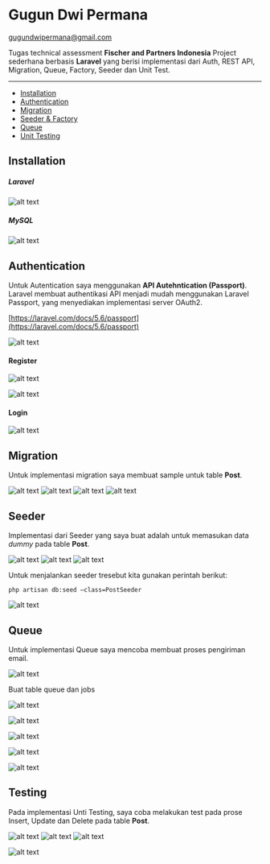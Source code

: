 # Gugun Dwi Permana
gugundwipermana@gmail.com

Tugas technical assessment **Fischer and Partners Indonesia**
Project sederhana berbasis **Laravel** yang berisi implementasi dari Auth, REST API, Migration, Queue, Factory, Seeder dan Unit Test.

---

- [Installation](#Installation)
- [Authentication](#Authentication)
- [Migration](#Migration)
- [Seeder & Factory](#Seeder)
- [Queue](#Queue)
- [Unit Testing](#Testing)

## Installation

##### Laravel
![alt text](https://photos-4.dropbox.com/t/2/AABYpiF2ppnBwE1YnRx3mdrxiDGqCCljY2e3hM_AzGPrTQ/12/275268354/png/32x32/3/1527948000/0/2/00_Installation_01_Laravel.png/EOvio4YCGJ4kIAIoAg/nLyh1c7A70CewOq-gXnA82rhYzwpkI9xqW74qyeYFWs?dl=0&preserve_transparency=1&size=1280x960&size_mode=3)
##### MySQL
![alt text](https://photos-4.dropbox.com/t/2/AACwkbGpB5hsOQVDvsJ3p2uK3ilSDNwgU5K-E3ErF0PS8Q/12/275268354/png/32x32/3/1527948000/0/2/00_Installation_02_MySQL.png/EOvio4YCGJ4kIAIoAg/KuDKp3F5SPloY0-kQ1wruPb21eLdux_s4LZfMSxwNlo?dl=0&preserve_transparency=1&size=1280x960&size_mode=3)

## Authentication

Untuk Autentication saya menggunakan **API Autehntication (Passport)**. Laravel membuat authentikasi API menjadi mudah menggunakan Laravel Passport, yang menyediakan implementasi server OAuth2.

[https://laravel.com/docs/5.6/passport](https://laravel.com/docs/5.6/passport)

![alt text](https://photos-4.dropbox.com/t/2/AAD-wPxRv_w_J9g4Hf3pXmZ1c9CEB-I1ZJHNTzaEjb6Uig/12/275268354/png/32x32/3/1527948000/0/2/00_Installation_03_Passport.png/EOvio4YCGJ4kIAIoAg/vr4qSE0x4g5Nj37HM1Gc2dtzBusEcDrbJPeOGfWtUfM?dl=0&preserve_transparency=1&size=1280x960&size_mode=3)

#### Register
![alt text](https://photos-1.dropbox.com/t/2/AAAgibNdslaw-Y2aJpgKV2yYf7uZ_irpWWURK20n54ZJZg/12/275268354/png/32x32/3/1527951600/0/2/02_Auth_01_Register.png/EOvio4YCGJ4kIAIoAg/xGDX79OglcuAP0jRzuniNSXj9KyUsf22zbs-q9MNCKg?dl=0&preserve_transparency=1&size=1280x960&size_mode=3)

![alt text](https://photos-3.dropbox.com/t/2/AABcxG51HNH3aVl4ONh1Cit_uJScf0YrPkXWYRW5huLN6A/12/275268354/png/32x32/3/1527951600/0/2/02_Auth_02_Register.png/EOvio4YCGJ4kIAIoAg/YBgH0699Y4Hx952xMUO6lng2wvuPUaaupKsDBEvyc1Q?dl=0&preserve_transparency=1&size=1280x960&size_mode=3)

#### Login
![alt text](https://photos-5.dropbox.com/t/2/AAC1eVns1ycfbwPUlhV4AOnrx_2ij-blwIRhwJGcWtcltA/12/275268354/png/32x32/3/1527951600/0/2/02_Auth_03_Login.png/EOvio4YCGJ4kIAIoAg/v5Nc2GfrXGLlD8z-KInuNz-5yg_tjeQ2_aTwFKU-MaQ?dl=0&preserve_transparency=1&size=1280x960&size_mode=3)

## Migration

Untuk implementasi migration saya membuat sample untuk table **Post**.

![alt text](https://photos-1.dropbox.com/t/2/AAAwwzbPuJrKb9Qo96TFtWldLYwo-cDSo2yWLHXBJIj_bw/12/275268354/png/32x32/3/1527951600/0/2/03_Migration_01.png/EOvio4YCGJ4kIAIoAg/-Vyl2Heq7lga7xO0qwoIigjzsGNXiBECiN_6VbDDfp0?dl=0&preserve_transparency=1&size=1280x960&size_mode=3)
![alt text](https://photos-2.dropbox.com/t/2/AADOm54pEfZLIxT-2-RHsCKabzIjCC2nskzZD0eoz_plrQ/12/275268354/png/32x32/3/1527951600/0/2/03_Migration_02.png/EOvio4YCGJ4kIAIoAg/deH4VVWRKdS9Rk642zsHQ4Z1BJppxwuvud4kVyIRtVE?dl=0&preserve_transparency=1&size=1280x960&size_mode=3)
![alt text](https://photos-3.dropbox.com/t/2/AAASQJZUhHIVSxLUZubw3rCEANe4zscRZJeW6iizCHd4ng/12/275268354/png/32x32/3/1527951600/0/2/03_Migration_03.png/EOvio4YCGJ4kIAIoAg/6dbXRcWc5Xi-Q89WOiDQ55GJBwZ16BXtEfaUJKksjvE?dl=0&preserve_transparency=1&size=1280x960&size_mode=3)
![alt text](https://photos-5.dropbox.com/t/2/AABDn9y0gcy2R3qh3vS7sge02256JDWMxqPjdcWTMO7plg/12/275268354/png/32x32/3/1527951600/0/2/03_READ.png/EOvio4YCGJ4kIAIoAg/Npfq71AKfru47fOjSksBoEKVkW0QqCCE1w0gSoB9inI?dl=0&preserve_transparency=1&size=1280x960&size_mode=3)

## Seeder

Implementasi dari Seeder yang saya buat adalah untuk memasukan data *dummy* pada table **Post**.

![alt text](https://photos-6.dropbox.com/t/2/AAAp5VnzjSrh2OQ0FC6IBB-VG5J0OCejKpXNhNLBWEMtng/12/275268354/png/32x32/3/1527951600/0/2/04_Seeder_01.png/EOvio4YCGJ4kIAIoAg/SzRtAp3LbVeNA7gSbGSfeMYm6XCMhtUoM83_xFmkGzQ?dl=0&preserve_transparency=1&size=1280x960&size_mode=3)
![alt text](https://photos-1.dropbox.com/t/2/AADvrmYCk3jF7dR7dy3j86UtUawRhlfHeKWMp2VL0fLoSg/12/275268354/png/32x32/3/1527951600/0/2/04_Seeder_Factory_03.png/EOvio4YCGJ4kIAIoAg/ja2_EL9Ehqr6UXb3yk7vgzkEMU6-9OXQ91oITrp3Cjs?dl=0&preserve_transparency=1&size=1280x960&size_mode=3)
![alt text](https://photos-5.dropbox.com/t/2/AABV0hnvIEfu6_L93p8rM6VT3XsVIkI0qUCc0_7STqltXw/12/275268354/png/32x32/3/1527951600/0/2/04_Seeder_Factory_04.png/EOvio4YCGJ4kIAIoAg/I0rme52lAxKpvdYoktAXdOG3ocrXouRRneLA1kX_hzM?dl=0&preserve_transparency=1&size=1280x960&size_mode=3)

Untuk menjalankan seeder tresebut kita gunakan perintah berikut:

```
php artisan db:seed –class=PostSeeder
```
![alt text](https://photos-3.dropbox.com/t/2/AAAQLWzuxvBp-z7r6L-QnrdC1ye01xV2l8eJ5gGEcG7TDg/12/275268354/png/32x32/3/1527951600/0/2/04_Seeder_Factory_05.png/EOvio4YCGJ4kIAIoAg/TV3VSoHkUUyMdHBjkHu1Og6VZAzmHV5Pl2aWLrpGDQo?dl=0&preserve_transparency=1&size=1280x960&size_mode=3)

## Queue

Untuk implementasi Queue saya mencoba membuat proses pengiriman email.

![alt text](https://photos-2.dropbox.com/t/2/AAA6M75nDjTFFXLwpM3Mj1lHP_xRIC-kBG3BCdtv6I4h1Q/12/275268354/png/32x32/3/1527951600/0/2/05_Queue_01.png/EOvio4YCGJ4kIAIoAg/B_NEKqpyNZs4IVOzkZ-7_RcnxccdUH4Ne7KQL_L-GbM?dl=0&preserve_transparency=1&size=1280x960&size_mode=3)

Buat table queue dan jobs

![alt text](https://photos-4.dropbox.com/t/2/AAA65VcmLdxOGvZFqzGF9o8NuLQwEbFhh-4l5n-1Occb0g/12/275268354/png/32x32/3/1527951600/0/2/05_Queue_03.png/EOvio4YCGJ4kIAIoAg/HS0QlL5JP3Swfjjb2zS1B_j7M5ND1YlyNq-nTc5MjsU?dl=0&preserve_transparency=1&size=1280x960&size_mode=3)

![alt text](https://photos-4.dropbox.com/t/2/AABm2gPNWZJIHRAbxEVMCrB5HDw77xsPM5DMvUgM_QXf7g/12/275268354/png/32x32/3/1527951600/0/2/05_Queue_04.png/EOvio4YCGJ4kIAIoAg/CL70QLk778q0EGG_d7kVdHxlFt3pA4voYliHgPyvS8E?dl=0&preserve_transparency=1&size=1280x960&size_mode=3)

![alt text](https://photos-2.dropbox.com/t/2/AAAuYtL9aOnQ0VWm9AQbhghRfarcGdI3Ab4eJfoJ26zYOg/12/275268354/png/32x32/3/1527951600/0/2/05_Queue_05.png/EOvio4YCGJ4kIAIoAg/PKzxZgkXhJ1hyP4tYPvWuhy9qrTKi5kYMP4SJ21qYG0?dl=0&preserve_transparency=1&size=1280x960&size_mode=3)

![alt text](https://photos-1.dropbox.com/t/2/AAB9Yq2XRfdgjv5K4tfIRQ2nM7x_0pl-DlZ-yZRPsl_yRw/12/275268354/png/32x32/3/1527951600/0/2/05_Queue_06.png/EOvio4YCGJ4kIAIoAg/I6Qh9e7Fdos_l9SV0rmjp_KtlIuYdCsqxX74seKAIJg?dl=0&preserve_transparency=1&size=1280x960&size_mode=3)

![alt text](https://photos-4.dropbox.com/t/2/AABmxgMFtN6qTdgy-Sz9i06wjzpC786R4fdUW7nOW8841w/12/275268354/png/32x32/3/1527951600/0/2/05_Queue_07.png/EOvio4YCGJ4kIAIoAg/hrOvYHKgbbtDlsmnqZ87Vt8Ky9EOrFcsWgy-7csUmgo?dl=0&preserve_transparency=1&size=1280x960&size_mode=3)


## Testing

Pada implementasi Unti Testing, saya coba melakukan test pada prose Insert, Update dan Delete pada table **Post**.

![alt text](https://photos-3.dropbox.com/t/2/AABZMQ9BK1Wz4nH5-yXT65_Vyy1QF89nM__RT3UHxLc2Aw/12/275268354/png/32x32/3/1527951600/0/2/06_Testing_01.png/EOvio4YCGJ4kIAIoAg/GpxI9iQsd5FxqoL5oWLlsqjkIPuxs2lsw1HMLqvJgXE?dl=0&preserve_transparency=1&size=1280x960&size_mode=3)
![alt text](https://photos-5.dropbox.com/t/2/AACh9beh79GIxok9UzUodvHC_zWWWaP5UNZoTHeuhF3bsQ/12/275268354/png/32x32/3/1527951600/0/2/06_Testing_02.png/EOvio4YCGJ4kIAIoAg/BNuogbb9jkFlGn4618Rq038PjM_JpFvKpZfQsTrSFUw?dl=0&preserve_transparency=1&size=1280x960&size_mode=3)
![alt text](https://photos-5.dropbox.com/t/2/AABIn1V56CkxNOTQryX_F18DQFqbxnTKLlU13VPhzvuoYQ/12/275268354/png/32x32/3/1527951600/0/2/06_Testing_03.png/EOvio4YCGJ4kIAIoAg/E_hTPRuqcDDZVgDrPf-Nsz14SPWRiQlIpTq9O4xcpJQ?dl=0&preserve_transparency=1&size=1280x960&size_mode=3)

![alt text](https://photos-4.dropbox.com/t/2/AAAhXn12UtgnN16aNX3EQ6kI4QDkp2aAkhPx6RV-GsPZjw/12/275268354/png/32x32/3/1527951600/0/2/06_Testing_04.png/EOvio4YCGJ4kIAIoAg/cJGugl8himYJ3RK-rBLOgr00pEOj8vRdW2SVOok6P7E?dl=0&preserve_transparency=1&size=1280x960&size_mode=3)
